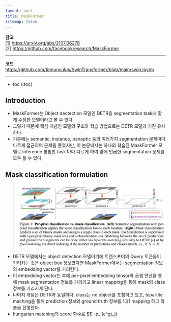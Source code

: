 ```yaml
---
layout: post
title: MaskFormer
sitemap: false
---
```


**참고**  
[1] <https://arxiv.org/abs/2107.06278>  
[2] <https://github.com/facebookresearch/MaskFormer>
* * *  

**코드**  
<https://github.com/tinnunculus/SwinTransformer/blob/main/swin.ipynb>    
* * *  

* toc
{:toc}

## Introduction
* MaskFormer는 Object dectection 모델인 DETR을 segmentation task에 맞게 수정한 모델이라고 볼 수 있다.
* 그렇기 때문에 핵심 개념인 모델의 구조와 학습 방법으로는 DETR 모델과 거진 유사하다.
* 기존에는 semantic, instance, panoptic 등의 여러가지 segmentation 문제마다 다르게 접근하여 문제를 풀었지만, 이 논문에서는 하나의 학습된 MaskFormer 모델로 inference 방법만 task 마다 다르게 하여 앞에 언급한 segmentation 문제를 모두 풀 수 있다.

## Mask classification formulation
> <p align="center"><img src="/assets/img/paper/maskformer/1.png"></p>
* DETR 모델에서는 object detection 모델이기에 트랜스포머의 Query 토큰들이 가리키는 것은 object box 정보였다면 MaskFormer에서는 segmentation 정보의 embedding vector를 가리킨다.
* 이 embedding vector는 후에 per-pixel embedding tensor와 곱셈 연산을 통해 mask segmentation 정보를 가리키고 linear mapping을 통해 mask의 class 정보를 기리키게 된다.
* 나머지 개념은 DETR과 동일하다. class는 no object를 포함하고 있고, bipartite maching을 통해 prediction 정보와 ground truth 정보를 1대1 mapping 하고 학습을 진행한다.
* hungarian matching의 score 함수로 $$ -p_i(c^gt_j)